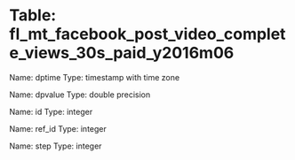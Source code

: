 Table: fl_mt_facebook_post_video_complete_views_30s_paid_y2016m06
=================================================================

Name: dptime
Type: timestamp with time zone

Name: dpvalue
Type: double precision

Name: id
Type: integer

Name: ref_id
Type: integer

Name: step
Type: integer

